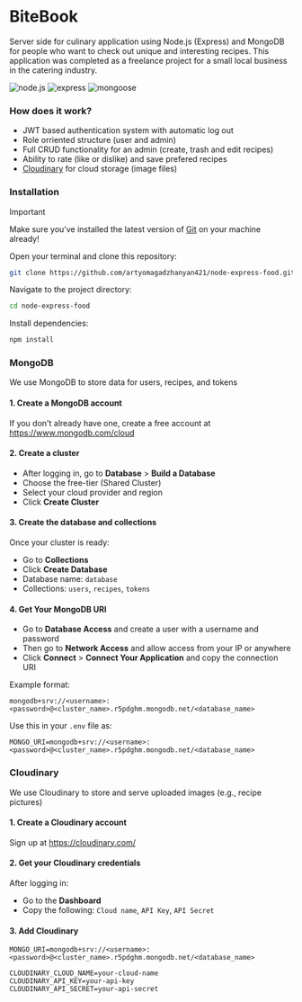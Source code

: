 # BiteBook

Server side for culinary application using Node.js (Express) and MongoDB for people who want to check out unique and interesting recipes. This application was completed as a freelance project for a small local business in the catering industry.

![node.js](https://img.shields.io/badge/node-v20.16.0-green?style=flat)
![express](https://img.shields.io/badge/express-^5.1.0-orange?style=flat)
![mongoose](https://img.shields.io/badge/mongoose-^8.13.2-green?style=flat)

### How does it work?

* JWT based authentication system with automatic log out
* Role orriented structure (user and admin)
* Full CRUD functionality for an admin (create, trash and edit recipes)
* Ability to rate (like or dislike) and save prefered recipes
* [Cloudinary](https://cloudinary.com/) for cloud storage (image files)

### Installation

> [!IMPORTANT]  
> Make sure you've installed the latest version of [Git](https://git-scm.com/) on your machine already!

Open your terminal and clone this repository:

```bash
git clone https://github.com/artyomagadzhanyan421/node-express-food.git
```

Navigate to the project directory:

```bash
cd node-express-food
```

Install dependencies:

```bash
npm install
```

### MongoDB

We use MongoDB to store data for users, recipes, and tokens

#### 1. Create a MongoDB account

If you don't already have one, create a free account at https://www.mongodb.com/cloud

#### 2. Create a cluster

* After logging in, go to **Database** > **Build a Database**
* Choose the free-tier (Shared Cluster)
* Select your cloud provider and region
* Click **Create Cluster**

#### 3. Create the database and collections

Once your cluster is ready:

* Go to **Collections**
* Click **Create Database**
* Database name: ```database```
* Collections: ```users```, ```recipes```, ```tokens```

#### 4. Get Your MongoDB URI

* Go to **Database Access** and create a user with a username and password
* Then go to **Network Access** and allow access from your IP or anywhere
* Click **Connect** > **Connect Your Application** and copy the connection URI

Example format:

```env
mongodb+srv://<username>:<password>@<cluster_name>.r5pdghm.mongodb.net/<database_name>
```

Use this in your ```.env``` file as:

```env
MONGO_URI=mongodb+srv://<username>:<password>@<cluster_name>.r5pdghm.mongodb.net/<database_name>
```

### Cloudinary

We use Cloudinary to store and serve uploaded images (e.g., recipe pictures)

#### 1. Create a Cloudinary account

Sign up at https://cloudinary.com/

#### 2. Get your Cloudinary credentials

After logging in:

* Go to the **Dashboard**
* Copy the following: ```Cloud name```, ```API Key```, ```API Secret```

#### 3. Add Cloudinary

```env
MONGO_URI=mongodb+srv://<username>:<password>@<cluster_name>.r5pdghm.mongodb.net/<database_name>

CLOUDINARY_CLOUD_NAME=your-cloud-name
CLOUDINARY_API_KEY=your-api-key
CLOUDINARY_API_SECRET=your-api-secret
```